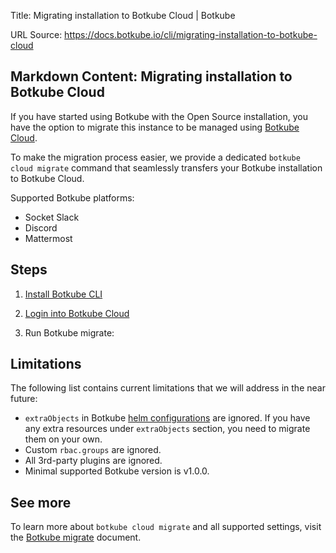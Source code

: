 Title: Migrating installation to Botkube Cloud | Botkube

URL Source: https://docs.botkube.io/cli/migrating-installation-to-botkube-cloud

Markdown Content:
Migrating installation to Botkube Cloud[​](#migrating-installation-to-botkube-cloud"DirectlinktoMigratinginstallationtoBotkubeCloud")
---------------------------------------------------------------------------------------------------------------------------------------------

If you have started using Botkube with the Open Source installation, you have the option to migrate this instance to be managed using [Botkube Cloud](https://app.botkube.io/).

To make the migration process easier, we provide a dedicated `botkube cloud migrate` command that seamlessly transfers your Botkube installation to Botkube Cloud.

Supported Botkube platforms:

*   Socket Slack
*   Discord
*   Mattermost

Steps[​](#steps"DirectlinktoSteps")
---------------------------------------

1.  [Install Botkube CLI](https://docs.botkube.io/cli/getting-started#installation)

2.  [Login into Botkube Cloud](https://docs.botkube.io/cli/getting-started#first-use)

3.  Run Botkube migrate:


Limitations[​](#limitations"DirectlinktoLimitations")
---------------------------------------------------------

The following list contains current limitations that we will address in the near future:

*   `extraObjects` in Botkube [helm configurations](https://github.com/kubeshop/botkube/blob/593746a70d9eb23469c28e5c0274c9a40a7b651d/helm/botkube/values.yaml#L1040) are ignored. If you have any extra resources under `extraObjects` section, you need to migrate them on your own.
*   Custom `rbac.groups` are ignored.
*   All 3rd-party plugins are ignored.
*   Minimal supported Botkube version is v1.0.0.

See more[​](#see-more"DirectlinktoSeemore")
------------------------------------------------

To learn more about `botkube cloud migrate` and all supported settings, visit the [Botkube migrate](https://docs.botkube.io/cli/commands/botkube_migrate) document.
